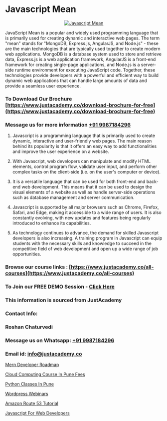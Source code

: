 # Javascript Mean

<p align="center">
  <a href="https://justacademy.co/program-detail/mern-stack-development">
    <img src="https://justacademy.co/storage2/program_images/1704700408.webp" alt="Javascript Mean">
  </a>
</p>


JavaScript Mean is a popular and widely used programming language that is primarily used for creating dynamic and interactive web pages. The term "mean" stands for "MongoDB, Express.js, AngularJS, and Node.js" - these are the main technologies that are typically used together to create modern web applications. MongoDB is a database system used to store and retrieve data, Express.js is a web application framework, AngularJS is a front-end framework for creating single-page applications, and Node.js is a server-side runtime environment for executing JavaScript code. Together, these technologies provide developers with a powerful and efficient way to build dynamic web applications that can handle large amounts of data and provide a seamless user experience. 
### To Download Our Brochure [https://www.justacademy.co/download-brochure-for-free](https://www.justacademy.co/download-brochure-for-free)
### Message us for more information [+91 9987184296](https://api.whatsapp.com/send?phone=919987184296)
1) Javascript is a programming language that is primarily used to create dynamic, interactive and user-friendly web pages.
The main reason behind its popularity is that it offers an easy way to add functionalities and improve the user experience on a website.

2) With Javascript, web developers can manipulate and modify HTML elements, control program flow, validate user input, and perform other complex tasks on the client-side (i.e. on the user's computer or device).

3) It is a versatile language that can be used for both front-end and back-end web development. This means that it can be used to design the visual elements of a website as well as handle server-side operations such as database management and server communication.

4) Javascript is supported by all major browsers such as Chrome, Firefox, Safari, and Edge, making it accessible to a wide range of users. It is also constantly evolving, with new updates and features being regularly introduced to enhance its capabilities.

5) As technology continues to advance, the demand for skilled Javascript developers is also increasing. A training program in Javascript can equip students with the necessary skills and knowledge to succeed in the competitive field of web development and open up a wide range of job opportunities.

### Browse our course links : [https://www.justacademy.co/all-courses](https://www.justacademy.co/all-courses) 
### To Join our FREE DEMO Session - [Click Here](https://www.justacademy.co/register-for-course-demo)


### This information is sourced from JustAcademy
### Contact Info:
### Roshan Chaturvedi
### Message us on Whatsapp: [+91 9987184296](https://api.whatsapp.com/send?phone=919987184296)
### Email id: [info@justacademy.co](mailto:info@justacademy.co)
                
[Mern Developer Roadmap](https://www.linkedin.com/pulse/mern-developer-roadmap-justacademy-jaipur-9wsqe?trackingId=Z2UJuNOs5g7u0f3w0beYYw%3D%3D&lipi=urn%3Ali%3Apage%3Ad_flagship3_company_admin%3BzoGgv%2F2GTOq26q6ITzj9KQ%3D%3D)

[Cloud Computing Course In Pune Fees](https://www.linkedin.com/pulse/cloud-computing-courses-fees-pune-justacademy-boston-sy1hc?trackingId=HDJJuiodqIvDxEg%2Bherd%2Fw%3D%3D&lipi=urn%3Ali%3Apage%3Ad_flagship3_company_admin%3BkPVrWTfFTkmAnpxdswF1RA%3D%3D)

[Python Classes In Pune](https://medium.com/@namusn/python-classes-in-pune-2f8d20065cd0)

[Wordpress Webinars](https://medium.com/@negishivu99/wordpress-webinars-6383ff8f53c0)

[Amazon Route 53 Tutorial](https://justacademyin.github.io/justacademy/amazon-route-53-tutorial)

[Javascript For Web Developers](https://justacademyin.github.io/Articles/Javascript-For-Web-Developers)

